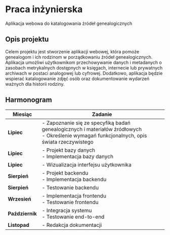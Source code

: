 # Praca inżynierska
Aplikacja webowa do katalogowania źródeł genealogicznych

## Opis projektu

Celem projektu jest stworzenie aplikacji webowej, która pomoże genealogom i ich rodzinom w porządkowaniu źródeł genealogicznych. Aplikacja umożliwi użytkownikom przechowywanie danych i metadanych o zasobach metrykalnych dostępnych w księgach, internecie lub prywatnych archiwach w postaci analogowej lub cyfrowej. Dodatkowo, aplikacja będzie wspierać katalogowanie zdjęć osób oraz dokumentowanie wydarzeń ważnych dla historii rodziny.

## Harmonogram

| Miesiąc   | Zadanie                                                           |
|-----------|-------------------------------------------------------------------|
| **Lipiec** | - Zapoznanie się ze specyfiką badań genealogicznych i materiałów źródłowych <br> - Określenie wymagań funkcjonalnych, opis świata rzeczywistego |
| **Lipiec** | - Projekt bazy danych <br> - Implementacja bazy danych |
| **Lipiec** | - Wizualizacja interfejsu użytkownika <br> |
| **Sierpień** | - Projekt backendu <br> - Implementacja backendu |
| **Sierpień** | - Testowanie backendu <br> |
| **Wrzesień** | - Implementacja frontendu <br> - Testowanie frontendu |
| **Październik** | - Integracja systemu <br> - Testowanie end-to-end |
| **Listopad** | - Redakcja dokumentacji <br> |
